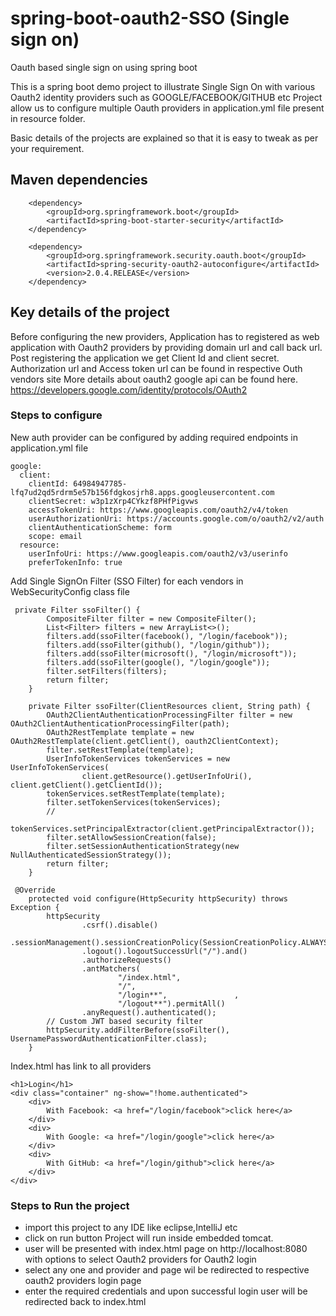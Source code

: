 # spring-boot-oauth2-SSO (Single sign on)
Oauth based single sign on using spring boot

This is a spring boot demo project to illustrate Single Sign On with various Oauth2 identity providers such as GOOGLE/FACEBOOK/GITHUB etc
Project allow us to configure multiple Oauth providers in application.yml file present in resource folder.

Basic details of the projects are explained so that it is easy to tweak as per your requirement.

## Maven dependencies

```
	<dependency>
		<groupId>org.springframework.boot</groupId>
		<artifactId>spring-boot-starter-security</artifactId>
	</dependency>

	<dependency>
		<groupId>org.springframework.security.oauth.boot</groupId>
		<artifactId>spring-security-oauth2-autoconfigure</artifactId>
		<version>2.0.4.RELEASE</version>
	</dependency>
```

## Key details of the project

Before configuring the new providers, Application has to registered as web application with Oauth2 providers by 
providing domain url and call back url. Post registering the application we get Client Id and client secret.
Authorization url and Access token url can be found in respective Outh vendors site
More details about oauth2 google api can be found here.
https://developers.google.com/identity/protocols/OAuth2

### Steps to configure

New auth provider can be configured by adding required endpoints in application.yml file 
```
google:
  client:
    clientId: 64984947785-lfq7ud2qd5rdrm5e57b156fdgkosjrh8.apps.googleusercontent.com
    clientSecret: w3p1zXrp4CYkzf8PHfPigvws
    accessTokenUri: https://www.googleapis.com/oauth2/v4/token
    userAuthorizationUri: https://accounts.google.com/o/oauth2/v2/auth
    clientAuthenticationScheme: form
    scope: email
  resource:
    userInfoUri: https://www.googleapis.com/oauth2/v3/userinfo
    preferTokenInfo: true
```
Add Single SignOn Filter (SSO Filter) for each vendors in WebSecurityConfig class file

```
 private Filter ssoFilter() {
        CompositeFilter filter = new CompositeFilter();
        List<Filter> filters = new ArrayList<>();
        filters.add(ssoFilter(facebook(), "/login/facebook"));
        filters.add(ssoFilter(github(), "/login/github"));
        filters.add(ssoFilter(microsoft(), "/login/microsoft"));
        filters.add(ssoFilter(google(), "/login/google"));
        filter.setFilters(filters);
        return filter;
    }

    private Filter ssoFilter(ClientResources client, String path) {
        OAuth2ClientAuthenticationProcessingFilter filter = new OAuth2ClientAuthenticationProcessingFilter(path);
        OAuth2RestTemplate template = new OAuth2RestTemplate(client.getClient(), oauth2ClientContext);
        filter.setRestTemplate(template);
        UserInfoTokenServices tokenServices = new UserInfoTokenServices(
                client.getResource().getUserInfoUri(), client.getClient().getClientId());
        tokenServices.setRestTemplate(template);
        filter.setTokenServices(tokenServices);
        //
       tokenServices.setPrincipalExtractor(client.getPrincipalExtractor());
        filter.setAllowSessionCreation(false);
        filter.setSessionAuthenticationStrategy(new NullAuthenticatedSessionStrategy());
        return filter;
    }

 @Override
    protected void configure(HttpSecurity httpSecurity) throws Exception {
        httpSecurity
                .csrf().disable()
                .sessionManagement().sessionCreationPolicy(SessionCreationPolicy.ALWAYS).and()
                .logout().logoutSuccessUrl("/").and()
                .authorizeRequests()
                .antMatchers(
                        "/index.html",
                        "/",
                        "/login**",               ,
                        "/logout**").permitAll()
                .anyRequest().authenticated();
        // Custom JWT based security filter
        httpSecurity.addFilterBefore(ssoFilter(), UsernamePasswordAuthenticationFilter.class);
    }
```
Index.html has link to all providers

```
<h1>Login</h1>
<div class="container" ng-show="!home.authenticated">
    <div>
        With Facebook: <a href="/login/facebook">click here</a>
    </div>
    <div>
        With Google: <a href="/login/google">click here</a>
    </div>
    <div>
        With GitHub: <a href="/login/github">click here</a>
    </div>
</div>
```

### Steps to Run the project

* import this project to any IDE like eclipse,IntelliJ etc 
* click on run button Project will run inside embedded tomcat.
* user will be presented with index.html page on http://localhost:8080 with options to select Oauth2 providers for Oauth2 login
* select any one and provider and page wil be redirected to respective oauth2 providers login page
* enter the required credentials and upon successful login user will be redirected back to index.html










